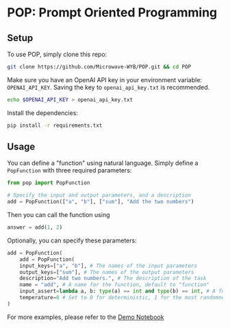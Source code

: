 # POP: Prompt Oriented Programming

## Setup

To use POP, simply clone this repo:
```bash
git clone https://github.com/Microwave-WYB/POP.git && cd POP
```

Make sure you have an OpenAI API key in your environment variable: `OPENAI_API_KEY`.
Saving the key to `openai_api_key.txt` is recommended.
```bash
echo $OPENAI_API_KEY > openai_api_key.txt
```
Install the dependencies:
```bash
pip install -r requirements.txt
```

## Usage
You can define a "function" using natural language. Simply define a `PopFunction` with three required parameters:
```python
from pop import PopFunction

# Specify the input and output parameters, and a description
add = PopFunction(["a", "b"], ["sum"], "Add the two numbers")
```
Then you can call the function using
```python
answer = add(1, 2)
```
Optionally, you can specify these parameters:
```python
add = PopFunction(
    add = PopFunction(
    input_keys=["a", "b"], # The names of the input parameters
    output_keys=["sum"], # The names of the output parameters
    description="Add two numbers.", # The description of the task
    name = "add", # A name for the function, default to "function"
    input_assert=lambda a, b: type(a) == int and type(b) == int, # A function to assert the input
    temperature=0 # Set to 0 for deterministic, 1 for the most randomness
)
```

For more examples, please refer to the [Demo Notebook](./demo.ipynb)